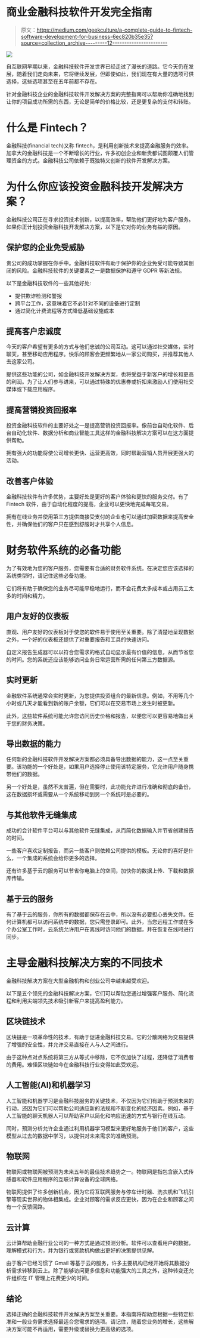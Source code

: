 # 商业金融科技软件开发完全指南

> 原文：<https://medium.com/geekculture/a-complete-guide-to-fintech-software-development-for-business-6ec820b35e35?source=collection_archive---------12----------------------->

![](img/25664cd792fa1cfe32f6bbc93d2eac6e.png)

自互联网早期以来，金融科技软件开发世界已经走过了漫长的道路。它今天仍在发展，随着我们走向未来，它将继续发展，但即使如此，我们现在有大量的选项可供选择，这些选项甚至在五年前都不存在。

针对金融科技企业的金融科技软件开发解决方案的完整指南可以帮助你准确地找到让你的项目成功所需的东西，无论是简单的价格比较，还是更复杂的支付和转账。

# 什么是 Fintech？

金融科技(financial tech)又称 fintech，是利用创新技术来提高金融服务的效率。加拿大的金融科技是一个不断增长的行业，许多初创企业和新贵都试图颠覆人们管理资金的方式。金融科技公司依赖于既独特又创新的软件开发解决方案。

# 为什么你应该投资金融科技开发解决方案？

金融科技公司正在寻求投资技术创新，以提高效率，帮助他们更好地为客户服务。如果你正计划投资金融科技开发解决方案，以下是它对你的业务有益的原因。

## 保护您的企业免受威胁

贵公司的成功掌握在你手中。金融科技软件有助于保护你的企业免受可能导致其倒闭的风险。金融科技软件的关键要素之一是数据保护和遵守 GDPR 等新法规。

以下是金融科技软件的一些其他好处:

*   提供欺诈检测和警报
*   跨平台工作，这意味着它不必针对不同的设备进行定制
*   通过简化计费流程等方式降低基础设施成本

## 提高客户忠诚度

今天的客户希望有更多的方式与他们忠诚的公司互动。这可以通过社交媒体，实时聊天，甚至移动应用程序。快乐的顾客会更频繁地从一家公司购买，并推荐其他人去这家公司。

提供这些功能的公司，如金融科技开发解决方案，也将受益于新客户的增长和更高的利润。为了让人们参与进来，可以通过特殊的优惠券或折扣来激励人们使用社交媒体或下载应用程序。

## 提高营销投资回报率

投资金融科技软件的主要好处之一是提高营销投资回报率。像前台自动化软件、后台自动化软件、数据分析和商业智能工具这样的金融科技解决方案可以在这方面提供帮助。

拥有强大的功能将使公司增长更快、运营更高效，同时帮助营销人员开展更强大的活动。

## 改善客户体验

金融科技软件有许多优势，主要好处是更好的客户体验和更快的服务交付。有了 Fintech 软件，由于自动化程度的提高，企业可以更快地完成每笔交易。

拥有在线业务并使用第三方提供商接受支付的企业也可以通过加密数据来提高安全性，并确保他们的客户只在感到舒服时才共享个人信息。

# 财务软件系统的必备功能

为了有效地为您的客户服务，您需要有合适的财务软件系统。在决定您应该选择的系统类型时，请记住这些必备功能。

它们将有助于确保您的业务尽可能平稳地运行，而不会花费太多成本或占用员工太多的时间和精力。

## 用户友好的仪表板

直观、用户友好的仪表板对于使您的软件易于使用至关重要。除了清楚地呈现数据之外，一个好的仪表板还提供了对重要报告和工具的快速访问。

自定义报告生成器可以以符合您需求的格式自动显示最有价值的信息，从而节省您的时间。您的系统还应该能够访问业务日常运营所需的任何第三方数据源。

## 实时更新

金融软件系统通常会实时更新，为您提供投资组合的最新信息。例如，不用等几个小时或几天才能看到新的账户余额，它们可以在交易市场上发生时被更新。

此外，这些软件系统可能允许您访问历史价格和报告，以便您可以更容易地做出关于您的财务决策。

## 导出数据的能力

任何新的金融科技软件开发解决方案都必须具备导出数据的能力，这一点至关重要。该功能的一个好处是，如果用户选择停止使用该特定服务，它允许用户随身携带他们的数据。

另一个好处是，虽然不太普遍，但在需要时，此功能允许进行准确和彻底的备份，这在数据损坏或需要从一个系统移动到另一个系统时是必要的。

## 与其他软件无缝集成

成功的会计软件平台可以与其他软件无缝集成，从而简化数据输入并节省创建报告的时间。

一些客户喜欢定制报告，而另一些客户则依赖公司提供的模板。无论你的喜好是什么，一个集成的系统会给你更多的选择。

还有许多基于云的服务可以节省你电脑上的空间，加快你的数据上传、下载和数据库传输。

## 基于云的服务

有了基于云的服务，你所有的数据都保存在云中，所以没有必要担心丢失文件。任何计算机都可以访问系统中的数据，您只需登录即可。此外，当您远程工作或在多个办公室工作时，云系统允许用户在离线时访问他们的数据，并在恢复在线时进行同步。

# 主导金融科技解决方案的不同技术

金融科技解决方案在大型金融机构和创业公司中越来越受欢迎。

以下是五个领先的金融科技解决方案，它们可以帮助您通过增强客户服务、简化流程和利用尖端领先技术吸引新客户来提高盈利能力。

## 区块链技术

区块链是一项革命性的技术，有助于促进金融科技交易。它的分散网络为交易提供了增强的安全性，并允许交易直接在人与人之间进行。

由于这种点对点系统将第三方从等式中移除，它不仅加快了过程，还降低了消费者的费用。难怪区块链如今在金融科技行业变得如此受欢迎。

## 人工智能(AI)和机器学习

人工智能和机器学习是金融科技服务的关键技术，不仅因为它们有助于预测未来的行动，还因为它们可以帮助公司适应新的法规和不断变化的经济因素。例如，基于人工智能的聊天机器人可以帮助客户以简化和响应迅速的方式与银行在线互动。

同时，预测分析允许企业通过利用机器学习模型来更好地服务于他们的客户，这些模型从过去的数据中学习，以提供对未来需求的准确预测。

## 物联网

物联网或物联网被预测为未来五年的最佳技术趋势之一。物联网是指包含嵌入式传感器和软件应用程序的互联计算设备的全球网络。

物联网提供了许多创新机会，因为它将互联网服务与停车计时器、洗衣机和飞机引擎等现实世界的物体相集成。企业对顾客的需求反应更快，因为在企业和顾客之间有一个反馈回路。

## 云计算

云计算帮助金融行业公司的一种方式是通过预测分析。软件可以查看用户的数据，理解模式和行为，并为银行或贷款机构做出更好的决策提供见解。

由于客户已经习惯了 Gmail 等基于云的服务，许多主要机构已经开始将其数据分析需求转移到云上。除了能够访问更多信息和功能强大的工具之外，这种转变还允许组织在 IT 管理上花费更少的时间。

## 结论

选择正确的金融科技软件开发解决方案至关重要。本指南将帮助您根据一些特定标准和一般业务需求选择最适合您需求的选项。请记住，随着您业务的增长，这些解决方案可能不再适用，需要升级或替换为更高级的选项。